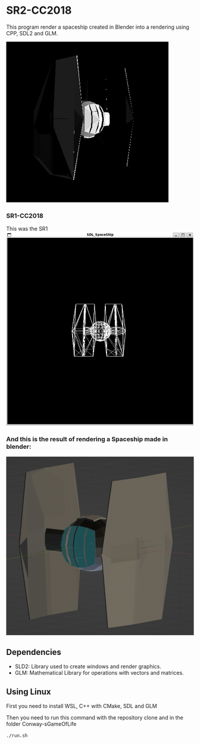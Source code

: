 # SR2-CC2018
This program render a spaceship created in Blender into a rendering using CPP, SDL2 and GLM.

![alt text](https://github.com/JDgomez2002/SR2-CC2018/blob/main/FlatShadingStarFighter.png?raw=true)

### SR1-CC2018
This was the SR1
![alt text](https://github.com/JDgomez2002/SR2-CC2018/blob/main/StarFighter.png?raw=true)

### And this is the result of rendering a Spaceship made in blender:
![alt text](https://github.com/JDgomez2002/SR2-CC2018/blob/main/OriginalStarFighter.png?raw=true)

## Dependencies
- SLD2: Library used to create windows and render graphics.
- GLM: Mathematical Library for operations with vectors and matrices.

## Using Linux

First you need to install WSL, C++ with CMake, SDL and GLM

Then you need to run this command with the repository clone and in the folder Conway-sGameOfLife

```shell
./run.sh
```
